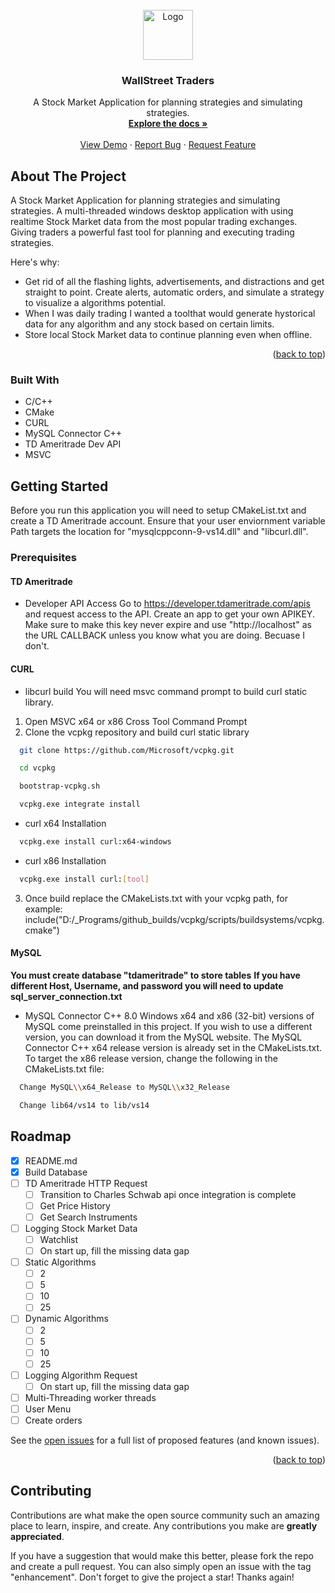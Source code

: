 <!-- PROJECT LOGO -->
<br />
<div align="center">
  <a href="https://github.com/alpha-cs/WallStreet_Traders">
    <img src="images/logo.png" alt="Logo" width="80" height="80">
  </a>

  <h3 align="center">WallStreet Traders</h3>

  <p align="center">
    A Stock Market Application for planning strategies and simulating strategies.
    <br />
    <a href="https://github.com/alpha-cs/WallStreet_Traders"><strong>Explore the docs »</strong></a>
    <br />
    <br />
    <a href="https://github.com/alpha-cs/WallStreet_Traders">View Demo</a>
    ·
    <a href="https://github.com/alpha-cs/WallStreet_Traders/issues">Report Bug</a>
    ·
    <a href="https://github.com/alpha-cs/WallStreet_Traders/issues">Request Feature</a>
  </p>
</div>


<!-- ABOUT THE PROJECT -->
## About The Project

A Stock Market Application for planning strategies and simulating strategies. A multi-threaded windows desktop application with using realtime Stock Market data from the most popular trading exchanges. Giving traders a powerful fast tool for planning and executing trading strategies. 

Here's why:
* Get rid of all the flashing lights, advertisements, and distractions and get straight to point. Create alerts, automatic orders, and simulate a strategy to visualize a algorithms potential. 
* When I was daily trading I wanted a toolthat would generate hystorical data for any algorithm and any stock based on certain limits.
* Store local Stock Market data to continue planning even when offline.

<p align="right">(<a href="#readme-top">back to top</a>)</p>

### Built With
* C/C++
* CMake
* CURL
* MySQL Connector C++
* TD Ameritrade Dev API
* MSVC

<!-- GETTING STARTED -->
## Getting Started
Before you run this application you will need to setup CMakeList.txt and create a TD Ameritrade account.
Ensure that your user enviornment variable Path targets the location for "mysqlcppconn-9-vs14.dll" and "libcurl.dll".
### Prerequisites

#### TD Ameritrade
* Developer API Access
Go to https://developer.tdameritrade.com/apis and request access to the API.
Create an app to get your own APIKEY. Make sure to make this key never expire and use "http://localhost" as the URL CALLBACK unless you know what you are doing. Becuase I don't.

#### CURL
* libcurl build
You will need msvc command prompt to build curl static library.
1. Open MSVC x64 or x86 Cross Tool Command Prompt
2. Clone the vcpkg repository and build curl static library
```sh
  git clone https://github.com/Microsoft/vcpkg.git
  ```
```sh
  cd vcpkg
  ```
```sh
  bootstrap-vcpkg.sh
  ```
```sh
  vcpkg.exe integrate install
  ```  
* curl x64 Installation  
```sh
  vcpkg.exe install curl:x64-windows
  ``` 
* curl x86 Installation
```sh
  vcpkg.exe install curl:[tool]
  ``` 
3. Once build replace the CMakeLists.txt with your vcpkg path, for example: include("D:/_Programs/github_builds/vcpkg/scripts/buildsystems/vcpkg.cmake")
  
#### MySQL
**You must create database "tdameritrade" to store tables**
**If you have different Host, Username, and password you will need to update sql_server_connection.txt**
* MySQL Connector C++ 8.0
Windows x64 and x86 (32-bit) versions of MySQL come preinstalled in this project. If you wish to use a different version, you can download it from the MySQL website.
The MySQL Connector C++ x64 release version is already set in the CMakeLists.txt. To target the x86 release version, change the following in the CMakeLists.txt file:
```sh
  Change MySQL\\x64_Release to MySQL\\x32_Release
  ``` 
```sh
  Change lib64/vs14 to lib/vs14 
  ``` 

<!-- ROADMAP -->
## Roadmap

- [x] README.md
- [x] Build Database
- [ ] TD Ameritrade HTTP Request
    - [ ] Transition to Charles Schwab api once integration is complete
    - [ ] Get Price History
    - [ ] Get Search Instruments
- [ ] Logging Stock Market Data
    - [ ] Watchlist
    - [ ] On start up, fill the missing data gap
- [ ] Static Algorithms
    - [ ] 2
    - [ ] 5
    - [ ] 10
    - [ ] 25
- [ ] Dynamic Algorithms
    - [ ] 2
    - [ ] 5
    - [ ] 10
    - [ ] 25
- [ ] Logging Algorithm Request
    - [ ] On start up, fill the missing data gap
- [ ] Multi-Threading worker threads
- [ ] User Menu
- [ ] Create orders

See the [open issues](https://github.com/othneildrew/Best-README-Template/issues) for a full list of proposed features (and known issues).

<p align="right">(<a href="#readme-top">back to top</a>)</p>



<!-- CONTRIBUTING -->
## Contributing

Contributions are what make the open source community such an amazing place to learn, inspire, and create. Any contributions you make are **greatly appreciated**.

If you have a suggestion that would make this better, please fork the repo and create a pull request. You can also simply open an issue with the tag "enhancement".
Don't forget to give the project a star! Thanks again!
